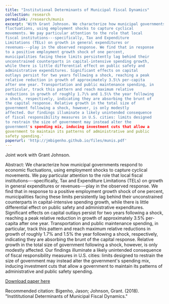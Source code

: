 ```yaml
---
title: "Institutional Determinants of Municipal Fiscal Dynamics"
collection: research
permalink: /research/munis
excerpt: 'With Grant Johnson. We characterize how municipal governments respond to economic
fluctuations, using employment shocks to capture cyclical
movements. We pay particular attention to the role that local
fiscal institutions---specifically, Tax and Expenditure
Limitations (TELs) on growth in general expenditures or
revenues---play in the observed response. We find that in response
to a positive employment growth shock of one percent,
municipalities facing these limits persistently lag behind their
unconstrained counterparts in capital-intensive spending growth,
while there is little differential effect on public safety and
administrative expenditures. Significant effects on capital
outlays persist for two years following a shock, reaching a peak
relative reduction in growth of approximately 3.5\% per-capita
after one year. Transportation and public maintenance spending, in
particular, track this pattern and reach maximum relative
reductions in growth of roughly 1.7\% and 1.5\% the year following
a shock, respectively, indicating they are absorbing the brunt of
the capital response. Relative growth in the total size of
government following a shock, however, is only modestly
affected. Our findings illuminate a likely unintended consequence
of fiscal responsibility measures in U.S. cities: limits designed
to restrain the size of government may instead alter the
government's spending mix, inducing investment cuts that allow a
government to maintain its patterns of administrative and public
safety spending.'
paperurl: 'http://jmbigenho.github.io/files/munis.pdf'
---
```

Joint work with Grant Johnson.

Abstract: We characterize how municipal governments respond to economic
fluctuations, using employment shocks to capture cyclical
movements. We pay particular attention to the role that local
fiscal institutions---specifically, Tax and Expenditure
Limitations (TELs) on growth in general expenditures or
revenues---play in the observed response. We find that in response
to a positive employment growth shock of one percent,
municipalities facing these limits persistently lag behind their
unconstrained counterparts in capital-intensive spending growth,
while there is little differential effect on public safety and
administrative expenditures. Significant effects on capital
outlays persist for two years following a shock, reaching a peak
relative reduction in growth of approximately 3.5\% per-capita
after one year. Transportation and public maintenance spending, in
particular, track this pattern and reach maximum relative
reductions in growth of roughly 1.7\% and 1.5\% the year following
a shock, respectively, indicating they are absorbing the brunt of
the capital response. Relative growth in the total size of
government following a shock, however, is only modestly
affected. Our findings illuminate a likely unintended consequence
of fiscal responsibility measures in U.S. cities: limits designed
to restrain the size of government may instead alter the
government's spending mix, inducing investment cuts that allow a
government to maintain its patterns of administrative and public
safety spending.

[Download paper here](http://jmbigenho.github.io/files/munis.pdf)

Recommended citation: Bigenho, Jason; Johnson,
Grant. (2018). "Instititutional Determinants of Municipal Fiscal Dynamics."
